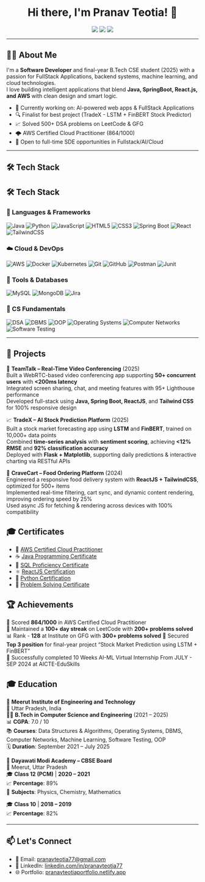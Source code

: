 <h1 align="center">Hi there, I'm Pranav Teotia! 👋</h1>

<p align="center">
  <a href="https://www.linkedin.com/in/pranavteotia77/"><img src="https://img.shields.io/badge/LinkedIn-Pranav%20Teotia-blue?logo=linkedin" /></a>
  <a href="mailto:pranavteotia77@gmail.com"><img src="https://img.shields.io/badge/Email-pranavteotia77@gmail.com-red?logo=gmail" /></a>
  <a href="https://pranavteotiaportfolio.netlify.app/"><img src="https://img.shields.io/badge/Portfolio-Visit-green?logo=firefox" /></a>
<!--   <a href="https://pranavteotiaportfolio.netlify.app/"><img src="https://img.shields.io/badge/Whatsapp-Visit-green?logo=Whatsapp" /></a>
 -->
</p>

---

## 🧑‍💻 About Me

I'm a **Software Developer** and final-year B.Tech CSE student (2025) with a passion for FullStack Applications, backend systems, machine learning, and cloud technologies.  
I love building intelligent applications that blend **Java, SpringBoot, React.js, and AWS** with clean design and smart logic.

- 🔭 Currently working on: AI-powered web apps & FullStack Applications
- 🔍 Finalist for best project (TradeX - LSTM + FinBERT Stock Predictor)
- 📈 Solved 500+ DSA problems on LeetCode & GFG
- 🌩 AWS Certified Cloud Practitioner (864/1000)
- 💬 Open to full-time SDE opportunities in Fullstack/AI/Cloud

---

## 🛠️ Tech Stack

## 🛠️ Tech Stack

### 🚀 Languages & Frameworks
![Java](https://img.shields.io/badge/Java-%23ED8B00.svg?logo=openjdk&logoColor=white)
![Python](https://img.shields.io/badge/Python-%2314354C.svg?logo=python&logoColor=white)
![JavaScript](https://img.shields.io/badge/JavaScript-F7DF1E?logo=javascript&logoColor=black)
![HTML5](https://img.shields.io/badge/HTML5-E34F26?logo=html5&logoColor=white)
![CSS3](https://img.shields.io/badge/CSS3-1572B6?logo=css3&logoColor=white)
![Spring Boot](https://img.shields.io/badge/SpringBoot-6DB33F?logo=springboot&logoColor=white)
![React](https://img.shields.io/badge/React-%2320232a.svg?logo=react&logoColor=%2361DAFB)
![TailwindCSS](https://img.shields.io/badge/TailwindCSS-06B6D4?logo=tailwindcss&logoColor=white)


### ☁️ Cloud & DevOps
![AWS](https://img.shields.io/badge/AWS-232F3E?logo=amazon-aws&logoColor=white)
![Docker](https://img.shields.io/badge/Docker-2496ED?logo=docker&logoColor=white)
![Kubernetes](https://img.shields.io/badge/Kubernetes-326CE5?logo=kubernetes&logoColor=white)
![Git](https://img.shields.io/badge/Git-F05032?logo=git&logoColor=white)
![GitHub](https://img.shields.io/badge/GitHub-181717?logo=github&logoColor=white)
![Postman](https://img.shields.io/badge/Postman-FF6C37?logo=postman&logoColor=white)
![Junit](https://img.shields.io/badge/JUnit-25A162?logo=java&logoColor=white)

### 🧠 Tools & Databases
![MySQL](https://img.shields.io/badge/MySQL-4479A1?logo=mysql&logoColor=white)
![MongoDB](https://img.shields.io/badge/MongoDB-4EA94B?logo=mongodb&logoColor=white)
![Jira](https://img.shields.io/badge/Jira-0052CC?logo=jira&logoColor=white)

### 🧮 CS Fundamentals
![DSA](https://img.shields.io/badge/Data%20Structures%20%26%20Algorithms-blueviolet?logo=codeforces&logoColor=white)
![DBMS](https://img.shields.io/badge/DBMS-%23007396.svg?logoColor=white)
![OOP](https://img.shields.io/badge/OOP-Principles-orange?logo=java&logoColor=white)
![Operating Systems](https://img.shields.io/badge/Operating%20Systems-%23323330.svg?logoColor=white)
![Computer Networks](https://img.shields.io/badge/Computer%20Networks-0052CC?logo=hackerrank&logoColor=white)
![Software Testing](https://img.shields.io/badge/Software%20Testing-darkred?logoColor=white)


---
## 🧪 Projects

🎥 **TeamTalk – Real-Time Video Conferencing** (2025)  
Built a WebRTC-based video conferencing app supporting **50+ concurrent users** with **<200ms latency**  
Integrated screen sharing, chat, and meeting features with 95+ Lighthouse performance  
Developed full-stack using **Java, Spring Boot, ReactJS**, and **Tailwind CSS** for 100% responsive design  

📈 **TradeX – AI Stock Prediction Platform** (2025)  
Built a stock market forecasting app using **LSTM** and **FinBERT**, trained on 10,000+ data points  
Combined **time-series analysis** with **sentiment scoring**, achieving **<12% RMSE** and **92% classification accuracy**  
Deployed with **Flask + Matplotlib**, supporting daily predictions & interactive charting via RESTful APIs  

🍔 **CraveCart – Food Ordering Platform** (2024)  
Engineered a responsive food delivery system with **ReactJS + TailwindCSS**, optimized for 500+ items  
Implemented real-time filtering, cart sync, and dynamic content rendering, improving ordering speed by 25%  
Used async JS for fetching & rendering across devices with 100% compatibility  


## 🎓 Certificates

- 🏅 [AWS Certified Cloud Practitioner](https://drive.google.com/file/d/1-VY0ZyJv2k1UMdJiE-A1zl63yeZY0sPI/view)
- ☕ [Java Programming Certificate](https://www.hackerrank.com/certificates/f435610c3dab)
- 💾 [SQL Proficiency Certificate](https://www.hackerrank.com/certificates/100e2f658093)
- ⚛️ [ReactJS Certification](https://www.hackerrank.com/certificates/bc32d71b2906)
- 🐍 [Python Certification](https://www.hackerrank.com/certificates/4bb9ecb28f4f)
- 🧠 [Problem Solving Certificate](https://www.hackerrank.com/certificates/cd6482d8c331)

## 🏆 Achievements

🎯 Scored **864/1000** in AWS Certified Cloud Practitioner  
💪 Maintained a **100+ day streak** on LeetCode with **200+ problems solved**  
📊 Rank - **128** at Institute on GFG  with **300+ problems solved**
🥉 Secured **Top 3 position** for final-year project “Stock Market Prediction using LSTM + FinBERT”  
🚀 Successfully completed 10 Weeks AI-ML Virtual Internship From JULY - SEP 2024 at AICTE-EduSkills 


## 🎓 Education

🏫 **Meerut Institute of Engineering and Technology**  
📍 Uttar Pradesh, India  
🧑‍🎓 **B.Tech in Computer Science and Engineering** (2021 – 2025)  
📊 **CGPA**: 7.0 / 10  
📚 **Courses**: Data Structures & Algorithms, Operating Systems, DBMS, Computer Networks, Machine Learning, Software Testing, OOP  
🗓️ **Duration**: September 2021 – July 2025

🏫 **Dayawati Modi Academy – CBSE Board**  
📍 Meerut, Uttar Pradesh  
🎓 **Class 12 (PCM)** | **2020 – 2021**  
📈 **Percentage**: 89%  
📘 **Subjects**: Physics, Chemistry, Mathematics

🎓 **Class 10** | **2018 – 2019**  
📈 **Percentage**: 82%

---

## 📫 Let's Connect
- 📧 Email: [pranavteotia77@gmail.com](mailto:pranavteotia77@gmail.com)
- 💼 LinkedIn: [linkedin.com/in/pranavteotia77](https://www.linkedin.com/in/pranavteotia77)
- 🌐 Portfolio: [pranavteotiaportfolio.netlify.app](https://pranavteotiaportfolio.netlify.app)

